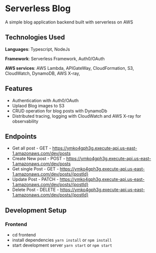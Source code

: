 # Serverless Blog

A simple blog application backend built with serverless on AWS

## Technologies Used

**Languages**: Typescript, NodeJs
<br/>

**Framework**: Serverless Framework, Auth0/OAuth
<br/>

**AWS services**: AWS Lambda, APIGateWay, CloudFormation, S3, CloudWatch, DynamoDB, AWS X-ray,

## Features

- Authentication with Auth0/OAuth
- Uplaod Blog images to S3
- CRUD operation for blog posts with DynamoDb
- Distributed tracing, logging with CloudWatch and AWS X-ray for observability

## Endpoints

- Get all post - GET - https://ymko4gph3g.execute-api.us-east-1.amazonaws.com/dev/posts
- Create New post - POST - https://ymko4gph3g.execute-api.us-east-1.amazonaws.com/dev/posts
- Get single Post - GET - https://ymko4gph3g.execute-api.us-east-1.amazonaws.com/dev/posts/{postId}
- Update Post - PATCH - https://ymko4gph3g.execute-api.us-east-1.amazonaws.com/dev/posts/{postId}
- Delete Post - DELETE - https://ymko4gph3g.execute-api.us-east-1.amazonaws.com/dev/posts/{postId}

## Development Setup

### Frontend

- cd frontend
- install dependencies `yarn install` or `npm install`
- start development server `yarn start` or `npm start`
